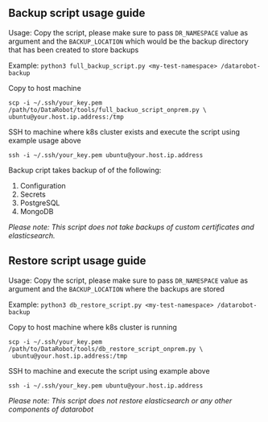 ## Backup script usage guide

Usage: Copy the script, please make sure to pass `DR_NAMESPACE` value as argument and the `BACKUP_LOCATION` which would be the backup directory that has been created to store backups

Example: `python3 full_backup_script.py <my-test-namespace> /datarobot-backup`

Copy to host machine
```
scp -i ~/.ssh/your_key.pem /path/to/DataRobot/tools/full_backuo_script_onprem.py \
ubuntu@your.host.ip.address:/tmp
```

 SSH to machine where k8s cluster exists and execute the script using example usage above
 
`ssh -i ~/.ssh/your_key.pem ubuntu@your.host.ip.address`

Backup cript takes backup of of the following:

1. Configuration
2. Secrets
3. PostgreSQL
4. MongoDB

_Please note: This script does not take backups of custom certificates and elasticsearch._

## Restore script usage guide

Usage: Copy the script, please make sure to pass `DR_NAMESPACE` value as argument and the `BACKUP_LOCATION` where the backups are stored

 Example: `python3 db_restore_script.py <my-test-namespace> /datarobot-backup`

 Copy to host machine where k8s cluster is running
```
scp -i ~/.ssh/your_key.pem /path/to/DataRobot/tools/db_restore_script_onprem.py \
 ubuntu@your.host.ip.address:/tmp
```

 SSH to machine and execute the script using example above
 
`ssh -i ~/.ssh/your_key.pem ubuntu@your.host.ip.address`

_Please note: This script does not restore elasticsearch or any other components of datarobot_
